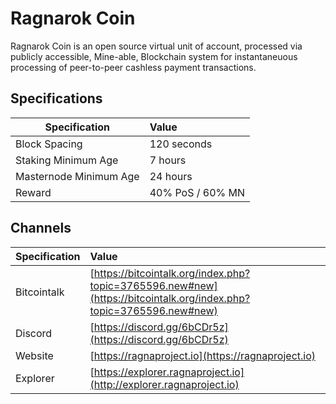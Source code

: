 # Ragnarok Coin

Ragnarok Coin is an open source virtual unit of account, processed via publicly accessible, Mine-able, Blockchain system for instantaneuous processing of peer-to-peer cashless payment transactions.

## Specifications


| Specification          | Value             |
| ---------------------- |:------------------|
| Block Spacing          | 120 seconds       |
| Staking Minimum Age    | 7 hours           |
| Masternode Minimum Age | 24 hours          |
| Reward                 | 40% PoS / 60% MN  |

## Channels

| Specification | Value             |
| ------------- |:------------------|
| Bitcointalk   | [https://bitcointalk.org/index.php?topic=3765596.new#new](https://bitcointalk.org/index.php?topic=3765596.new#new)       |
| Discord       | [https://discord.gg/6bCDr5z](https://discord.gg/6bCDr5z) |
| Website       | [https://ragnaproject.io](https://ragnaproject.io) |
| Explorer      | [https://explorer.ragnaproject.io](http://explorer.ragnaproject.io)




